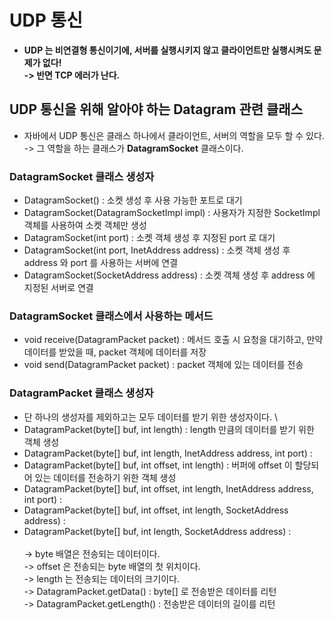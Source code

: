# UDP 통신

* **UDP 는 비연결형 통신이기에, 서버를 실행시키지 않고 클라이언트만 실행시켜도 문제가 없다!**\
  **-> 반면 TCP 에러가 난다.**

## UDP 통신을 위해 알아야 하는 Datagram 관련 클래스

* 자바에서 UDP 통신은 클래스 하나에서 클라이언트, 서버의 역할을 모두 할 수 있다.\
  \-> 그 역할을 하는 클래스가 **DatagramSocket** 클래스이다.

### **DatagramSocket** 클래스 생성자

* DatagramSocket() : 소켓 생성 후 사용 가능한 포트로 대기
* DatagramSocket(DatagramSocketImpl impl) : 사용자가 지정한 SocketImpl 객체를 사용하여 소켓 객체만 생성
* DatagramSocket(int port) : 소켓 객체 생성 후 지정된 port 로 대기
* DatagramSocket(int port, InetAddress address) : 소켓 객체 생성 후 address 와 port 를 사용하는 서버에 연결
* DatagramSocket(SocketAddress address) : 소켓 객체 생성 후 address 에 지정된 서버로 연결

### DatagramSocket 클래스에서 사용하는 메서드

* void receive(DatagramPacket packet) : 메서드 호출 시 요청을 대기하고, 만약 데이터를 받았을 때, packet 객체에 데이터를 저장
* void send(DatagramPacket packet) : packet 객체에 있는 데이터를 전송

### DatagramPacket 클래스 생성자

* 단 하나의 생성자를 제외하고는 모두 데이터를 받기 위한 생성자이다. \\
* DatagramPacket(byte\[] buf, int length) : length 만큼의 데이터를 받기 위한 객체 생성
* DatagramPacket(byte\[] buf, int length, InetAddress address, int port) :
* DatagramPacket(byte\[] buf, int offset, int length) : 버퍼에 offset 이 할당되어 있는 데이터를 전송하기 위한 객체 생성
* DatagramPacket(byte\[] buf, int offset, int length, InetAddress address, int port) :
* DatagramPacket(byte\[] buf, int offset, int length, SocketAddress address) :
* DatagramPacket(byte\[] buf, int length, SocketAddress address) :\
  \
  \-> byte 배열은 전송되는 데이터이다.\
  \-> offset 은 전송되는 byte 배열의 첫 위치이다.\
  \-> length 는 전송되는 데이터의 크기이다.\
  \-> DatagramPacket.getData() : byte\[] 로 전송받은 데이터를 리턴\
  \-> DatagramPacket.getLength() : 전송받은 데이터의 길이를 리턴
